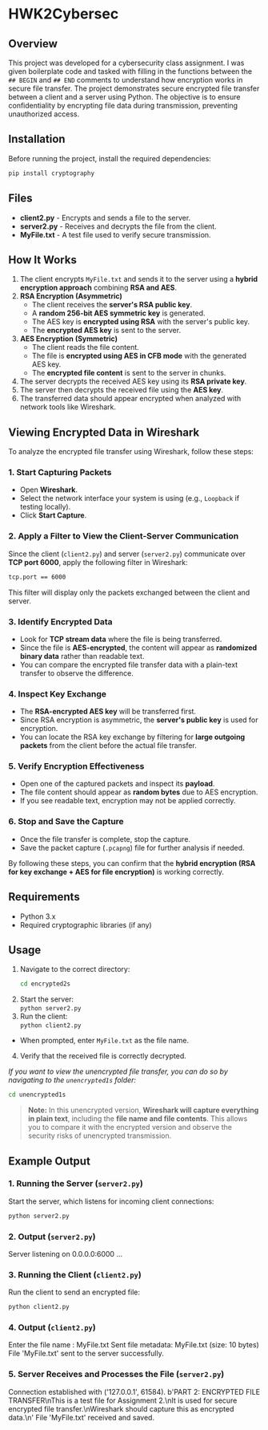 # HWK2Cybersec

## Overview
This project was developed for a cybersecurity class assignment. I was given boilerplate code and tasked with filling in the functions between the `## BEGIN` and `## END` comments to understand how encryption works in secure file transfer. The project demonstrates secure encrypted file transfer between a client and a server using Python. The objective is to ensure confidentiality by encrypting file data during transmission, preventing unauthorized access.


## Installation
Before running the project, install the required dependencies:
```bash
pip install cryptography
```


## Files
- **client2.py** - Encrypts and sends a file to the server.
- **server2.py** - Receives and decrypts the file from the client.
- **MyFile.txt** - A test file used to verify secure transmission.


## How It Works
1. The client encrypts `MyFile.txt` and sends it to the server using a **hybrid encryption approach** combining **RSA and AES**.
2. **RSA Encryption (Asymmetric)**
   - The client receives the **server's RSA public key**.
   - A **random 256-bit AES symmetric key** is generated.
   - The AES key is **encrypted using RSA** with the server's public key.
   - The **encrypted AES key** is sent to the server.
3. **AES Encryption (Symmetric)**
   - The client reads the file content.
   - The file is **encrypted using AES in CFB mode** with the generated AES key.
   - The **encrypted file content** is sent to the server in chunks.
4. The server decrypts the received AES key using its **RSA private key**.
5. The server then decrypts the received file using the **AES key**.
6. The transferred data should appear encrypted when analyzed with network tools like Wireshark.


## Viewing Encrypted Data in Wireshark

To analyze the encrypted file transfer using Wireshark, follow these steps:

### **1. Start Capturing Packets**
- Open **Wireshark**.
- Select the network interface your system is using (e.g., `Loopback` if testing locally).
- Click **Start Capture**.

### **2. Apply a Filter to View the Client-Server Communication**
Since the client (`client2.py`) and server (`server2.py`) communicate over **TCP port 6000**, apply the following filter in Wireshark:

```bash
tcp.port == 6000
```


This filter will display only the packets exchanged between the client and server.

### **3. Identify Encrypted Data**
- Look for **TCP stream data** where the file is being transferred.
- Since the file is **AES-encrypted**, the content will appear as **randomized binary data** rather than readable text.
- You can compare the encrypted file transfer data with a plain-text transfer to observe the difference.

### **4. Inspect Key Exchange**
- The **RSA-encrypted AES key** will be transferred first.
- Since RSA encryption is asymmetric, the **server's public key** is used for encryption.
- You can locate the RSA key exchange by filtering for **large outgoing packets** from the client before the actual file transfer.

### **5. Verify Encryption Effectiveness**
- Open one of the captured packets and inspect its **payload**.
- The file content should appear as **random bytes** due to AES encryption.
- If you see readable text, encryption may not be applied correctly.

### **6. Stop and Save the Capture**
- Once the file transfer is complete, stop the capture.
- Save the packet capture (`.pcapng`) file for further analysis if needed.

By following these steps, you can confirm that the **hybrid encryption (RSA for key exchange + AES for file encryption)** is working correctly.



## Requirements
- Python 3.x
- Required cryptographic libraries (if any)



## Usage
1. Navigate to the correct directory:
   ```bash
   cd encrypted2s
   ```
2.  Start the server:  
   `python server2.py`
3.  Run the client:  
   `python client2.py`  
   - When prompted, enter `MyFile.txt` as the file name.
4. Verify that the received file is correctly decrypted.

*If you want to view the unencrypted file transfer, you can do so by navigating to the `unencrypted1s` folder:*
```bash
cd unencrypted1s
```
> **Note:** In this unencrypted version, **Wireshark will capture everything in plain text**, including the **file name and file contents**. This allows you to compare it with the encrypted version and observe the security risks of unencrypted transmission.



## Example Output


### **1. Running the Server (`server2.py`)**
Start the server, which listens for incoming client connections:
```bash
python server2.py
```

### **2. Output (`server2.py`)**
Server listening on 0.0.0.0:6000 ...

### **3. Running the Client (`client2.py`)**
Run the client to send an encrypted file:
```bash
python client2.py
```

### **4. Output (`client2.py`)**
Enter the file name : MyFile.txt
Sent file metadata: MyFile.txt (size: 10 bytes)
File 'MyFile.txt' sent to the server successfully.

### **5. Server Receives and Processes the File (`server2.py`)**
Connection established with ('127.0.0.1', 61584).
b'PART 2: ENCRYPTED FILE TRANSFER\nThis is a test file for Assignment 2.\nIt is used for secure encrypted file transfer.\nWireshark should capture this as encrypted data.\n'
File 'MyFile.txt' received and saved.
